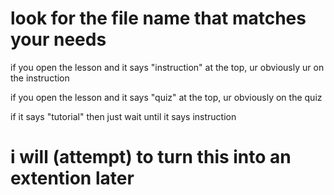 # look for the file name that matches your needs
if you open the lesson and it says "instruction" at the top, ur obviously ur on the instruction

if you open the lesson and it says "quiz" at the top, ur obviously on the quiz

if it says "tutorial" then just wait until it says instruction

# i will (attempt) to turn this into an extention later
